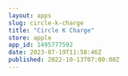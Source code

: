 ```yaml
---
layout: apps
slug: circle-k-charge
title: "Circle K Charge"
store: apple
app_id: 1495777592
date: 2023-07-19T11:58:46Z
published: 2022-10-13T07:00:00Z
---
```

